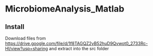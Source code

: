 # MicrobiomeAnalysis_Matlab
## Install
Download files from https://drive.google.com/file/d/1f8TAGQZ2yB52huD9Qvwot0_2733Rc-Hl/view?usp=sharing and extract into the src folder
